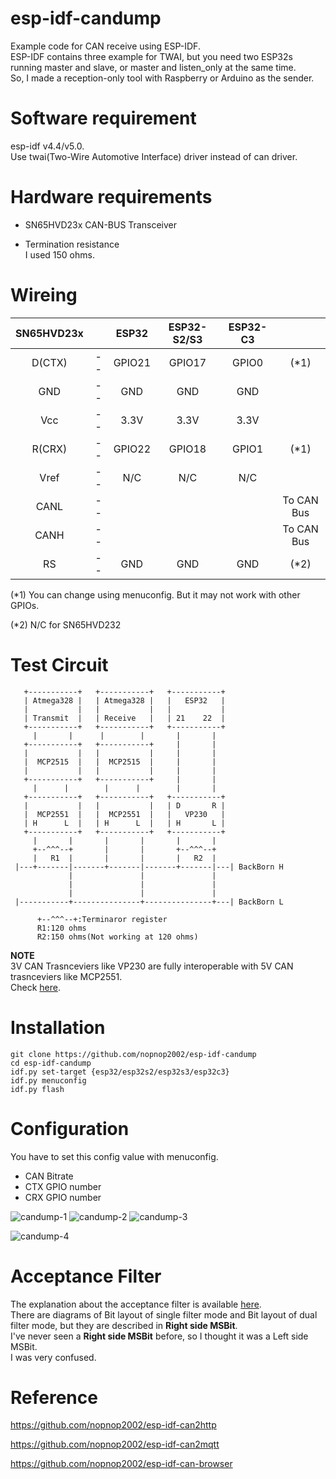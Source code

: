 # esp-idf-candump
Example code for CAN receive using ESP-IDF.   
ESP-IDF contains three example for TWAI, but you need two ESP32s running master and slave, or master and listen_only at the same time.   
So, I made a reception-only tool with Raspberry or Arduino as the sender.   

# Software requirement    
esp-idf v4.4/v5.0.   
Use twai(Two-Wire Automotive Interface) driver instead of can driver.   

# Hardware requirements
- SN65HVD23x CAN-BUS Transceiver   

- Termination resistance   
I used 150 ohms.   

# Wireing   
|SN65HVD23x||ESP32|ESP32-S2/S3|ESP32-C3||
|:-:|:-:|:-:|:-:|:-:|:-:|
|D(CTX)|--|GPIO21|GPIO17|GPIO0|(*1)|
|GND|--|GND|GND|GND||
|Vcc|--|3.3V|3.3V|3.3V||
|R(CRX)|--|GPIO22|GPIO18|GPIO1|(*1)|
|Vref|--|N/C|N/C|N/C||
|CANL|--||||To CAN Bus|
|CANH|--||||To CAN Bus|
|RS|--|GND|GND|GND|(*2)|

(*1) You can change using menuconfig. But it may not work with other GPIOs.  

(*2) N/C for SN65HVD232


# Test Circuit   
```
   +-----------+   +-----------+   +-----------+ 
   | Atmega328 |   | Atmega328 |   |   ESP32   | 
   |           |   |           |   |           | 
   | Transmit  |   | Receive   |   | 21    22  | 
   +-----------+   +-----------+   +-----------+ 
     |       |      |        |       |       |   
   +-----------+   +-----------+     |       |   
   |           |   |           |     |       |   
   |  MCP2515  |   |  MCP2515  |     |       |   
   |           |   |           |     |       |   
   +-----------+   +-----------+     |       |   
     |      |        |      |        |       |   
   +-----------+   +-----------+   +-----------+ 
   |           |   |           |   | D       R | 
   |  MCP2551  |   |  MCP2551  |   |   VP230   | 
   | H      L  |   | H      L  |   | H       L | 
   +-----------+   +-----------+   +-----------+ 
     |       |       |       |       |       |   
     +--^^^--+       |       |       +--^^^--+
     |   R1  |       |       |       |   R2  |   
 |---+-------|-------+-------|-------+-------|---| BackBorn H
             |               |               |
             |               |               |
             |               |               |
 |-----------+---------------+---------------+---| BackBorn L

      +--^^^--+:Terminaror register
      R1:120 ohms
      R2:150 ohms(Not working at 120 ohms)
```

__NOTE__   
3V CAN Trasnceviers like VP230 are fully interoperable with 5V CAN trasnceviers like MCP2551.   
Check [here](http://www.ti.com/lit/an/slla337/slla337.pdf).



# Installation
```
git clone https://github.com/nopnop2002/esp-idf-candump
cd esp-idf-candump
idf.py set-target {esp32/esp32s2/esp32s3/esp32c3}
idf.py menuconfig
idf.py flash
```


# Configuration   
You have to set this config value with menuconfig.
- CAN Bitrate   
- CTX GPIO number   
- CRX GPIO number   

![candump-1](https://user-images.githubusercontent.com/6020549/98186063-51caf680-1f51-11eb-8f42-85cabff71981.jpg)
![candump-2](https://user-images.githubusercontent.com/6020549/98186069-5394ba00-1f51-11eb-90f4-a4a46c7a5a66.jpg)
![candump-3](https://user-images.githubusercontent.com/6020549/98186076-57284100-1f51-11eb-98c7-faf8d70bd2ac.jpg)

![candump-4](https://user-images.githubusercontent.com/6020549/87237112-fff3e300-c42c-11ea-9a8c-1cf0cf0b755c.jpg)


# Acceptance Filter   
The explanation about the acceptance filter is available [here](https://docs.espressif.com/projects/esp-idf/en/latest/esp32/api-reference/peripherals/twai.html#acceptance-filter).   
There are diagrams of Bit layout of single filter mode and Bit layout of dual filter mode, but they are described in __Right side MSBit__.   
I've never seen a __Right side MSBit__ before, so I thought it was a Left side MSBit.   
I was very confused.   

# Reference   

https://github.com/nopnop2002/esp-idf-can2http

https://github.com/nopnop2002/esp-idf-can2mqtt

https://github.com/nopnop2002/esp-idf-can-browser
